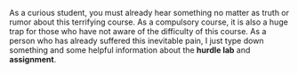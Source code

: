 
As a curious student, you must already hear something no matter as truth or rumor about this terrifying course. As a compulsory course, it is also a huge trap for those who have not aware of the difficulty of this course. As a person who has already suffered this inevitable pain, I just type down something and some helpful information about the **hurdle lab** and **assignment**.
